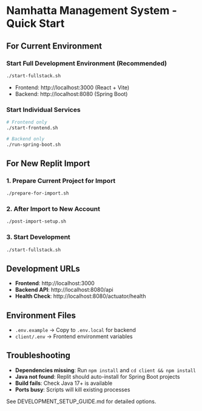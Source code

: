 # Namhatta Management System - Quick Start

## For Current Environment

### Start Full Development Environment (Recommended)
```bash
./start-fullstack.sh
```
- Frontend: http://localhost:3000 (React + Vite)
- Backend: http://localhost:8080 (Spring Boot)

### Start Individual Services
```bash
# Frontend only
./start-frontend.sh

# Backend only  
./run-spring-boot.sh
```

## For New Replit Import

### 1. Prepare Current Project for Import
```bash
./prepare-for-import.sh
```

### 2. After Import to New Account
```bash
./post-import-setup.sh
```

### 3. Start Development
```bash
./start-fullstack.sh
```

## Development URLs
- **Frontend**: http://localhost:3000
- **Backend API**: http://localhost:8080/api
- **Health Check**: http://localhost:8080/actuator/health

## Environment Files
- `.env.example` → Copy to `.env.local` for backend
- `client/.env` → Frontend environment variables

## Troubleshooting
- **Dependencies missing**: Run `npm install` and `cd client && npm install`
- **Java not found**: Replit should auto-install for Spring Boot projects
- **Build fails**: Check Java 17+ is available
- **Ports busy**: Scripts will kill existing processes

See DEVELOPMENT_SETUP_GUIDE.md for detailed options.